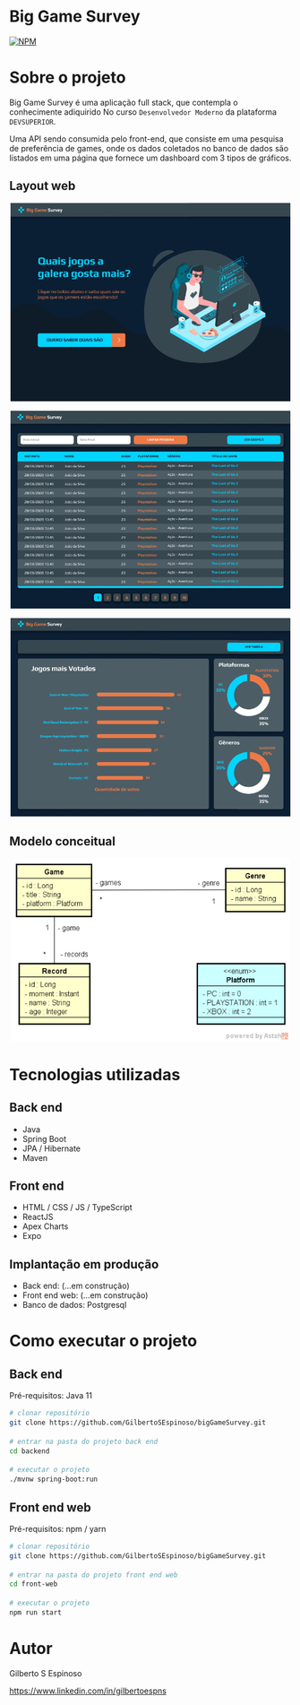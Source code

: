 # Big Game Survey 
[![NPM](https://img.shields.io/npm/l/react)](https://github.com/GilbertoSEspinoso/bigGameSurvey/blob/main/LICENSE) 

# Sobre o projeto

Big Game Survey é uma aplicação full stack, que contempla o conhecimente adiquirido No curso `Desenvolvedor Moderno` da plataforma
`DEVSUPERIOR`. 

Uma API sendo consumida pelo front-end, que consiste em uma pesquisa de preferência de games, onde os dados coletados no banco de dados são listados em uma página que fornece um dashboard com 3 tipos de gráficos.
 
## Layout web
<p align="center">
  <img src="https://github.com/GilbertoSEspinoso/assets/blob/main/bigGameSurvey/big-game-Survey-intro_resized.jpg?raw=true" alt="Descrição da imagem">
</p>
<p align="center">
  <img src="https://github.com/GilbertoSEspinoso/assets/blob/main/bigGameSurvey/big-game-survey_lista_resized.jpg?raw=true" alt="Descrição da imagem">
</p>


<p align="center">
  <img src="https://github.com/GilbertoSEspinoso/assets/blob/main/bigGameSurvey/big-game-survey_grafico_resized.jpg?raw=true" alt="Descrição da imagem">
</p>


## Modelo conceitual
<p align="center">
  <img src="https://github.com/GilbertoSEspinoso/assets/blob/main/bigGameSurvey/modelo-conceitual_resized.png?raw=true" alt="Descrição da imagem">
</p>

# Tecnologias utilizadas
## Back end
- Java
- Spring Boot
- JPA / Hibernate
- Maven
## Front end
- HTML / CSS / JS / TypeScript
- ReactJS
- Apex Charts
- Expo

## Implantação em produção
- Back end: (...em construção)
- Front end web: (...em construção)
- Banco de dados: Postgresql

# Como executar o projeto

## Back end
Pré-requisitos: Java 11

```bash
# clonar repositório
git clone https://github.com/GilbertoSEspinoso/bigGameSurvey.git

# entrar na pasta do projeto back end
cd backend

# executar o projeto
./mvnw spring-boot:run
```

## Front end web
Pré-requisitos: npm / yarn

```bash
# clonar repositório
git clone https://github.com/GilbertoSEspinoso/bigGameSurvey.git

# entrar na pasta do projeto front end web
cd front-web

# executar o projeto 
npm run start
```

# Autor

Gilberto S Espinoso

https://www.linkedin.com/in/gilbertoespns